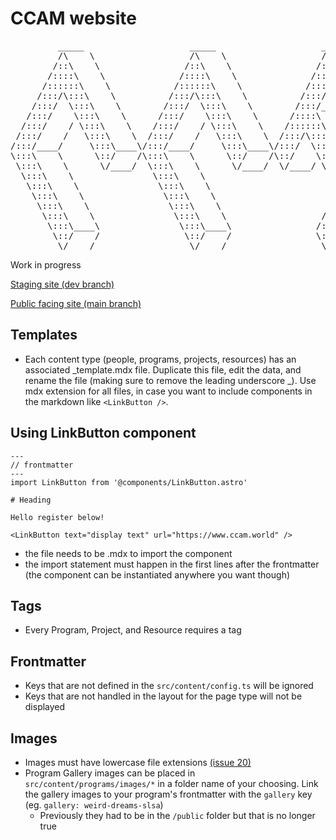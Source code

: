 # CCAM website

<pre>         _____                    _____                    _____                    _____          
         /\    \                  /\    \                  /\    \                  /\    \         
        /::\    \                /::\    \                /::\    \                /::\____\        
       /::::\    \              /::::\    \              /::::\    \              /::::|   |        
      /::::::\    \            /::::::\    \            /::::::\    \            /:::::|   |        
     /:::/\:::\    \          /:::/\:::\    \          /:::/\:::\    \          /::::::|   |        
    /:::/  \:::\    \        /:::/  \:::\    \        /:::/__\:::\    \        /:::/|::|   |        
   /:::/    \:::\    \      /:::/    \:::\    \      /::::\   \:::\    \      /:::/ |::|   |        
  /:::/    / \:::\    \    /:::/    / \:::\    \    /::::::\   \:::\    \    /:::/  |::|___|______  
 /:::/    /   \:::\    \  /:::/    /   \:::\    \  /:::/\:::\   \:::\    \  /:::/   |::::::::\    \ 
/:::/____/     \:::\____\/:::/____/     \:::\____\/:::/  \:::\   \:::\____\/:::/    |:::::::::\____\
\:::\    \      \::/    /\:::\    \      \::/    /\::/    \:::\  /:::/    /\::/    / ~~~~~/:::/    /
 \:::\    \      \/____/  \:::\    \      \/____/  \/____/ \:::\/:::/    /  \/____/      /:::/    / 
  \:::\    \               \:::\    \                       \::::::/    /               /:::/    /  
   \:::\    \               \:::\    \                       \::::/    /               /:::/    /   
    \:::\    \               \:::\    \                      /:::/    /               /:::/    /    
     \:::\    \               \:::\    \                    /:::/    /               /:::/    /     
      \:::\    \               \:::\    \                  /:::/    /               /:::/    /      
       \:::\____\               \:::\____\                /:::/    /               /:::/    /       
        \::/    /                \::/    /                \::/    /                \::/    /        
         \/____/                  \/____/                  \/____/                  \/____/     </pre>

Work in progress

[Staging site (dev branch)](https://dev--ccamworldlive.netlify.app/)

[Public facing site (main branch)](https://abstractconcrete.center/)

## Templates

-   Each content type (people, programs, projects, resources) has an associated _template.mdx file. Duplicate this file, edit the data, and rename the file (making sure to remove the leading underscore _). Use mdx extension for all files, in case you want to include components in the markdown like `<LinkButton />`.

## Using LinkButton component

<!-- prettier-ignore-start -->
```mdx
---
// frontmatter
---
import LinkButton from '@components/LinkButton.astro'

# Heading

Hello register below!

<LinkButton text="display text" url="https://www.ccam.world" />
```
<!-- prettier-ignore-end -->

-   the file needs to be .mdx to import the component
-   the import statement must happen in the first lines after the frontmatter (the component can be instantiated anywhere you want though)

## Tags

-   Every Program, Project, and Resource requires a tag

## Frontmatter

-   Keys that are not defined in the `src/content/config.ts` will be ignored
-   Keys that are not handled in the layout for the page type will not be displayed

## Images

-   Images must have lowercase file extensions [(issue 20)](https://github.com/parkerdavis1/CCAM/issues/20)
-   Program Gallery images can be placed in `src/content/programs/images/*` in a folder name of your choosing. Link the gallery images to your program's frontmatter with the `gallery` key (eg. `gallery: weird-dreams-slsa`)
    -   Previously they had to be in the `/public` folder but that is no longer true
